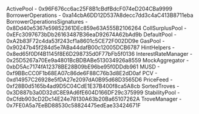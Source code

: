 ActivePool - 0x96F676cc6ac25F8B1cBdfBdcF074eD204CBa9999
BorrowerOperations - 0xa14cbA6DD12D537A8decc7dd3c4aC413B8711eba
BorrowerOperationsSignatures - 0x8Dd40e5367e59852361DEc859e63A555B2106264
CollSurplusPool - 0xEFc3097673bDb26163487B36eaD92674A62bAd9b
DefaultPool - 0xA2b83F72c4da53f243cf1a8601c5CE72F002DD9e
GasPool - 0x90247b45f284d5e7ABa44dafB00c12005DCB6787
HintHelpers - 0x8ed65f0Df4B1145f8E6D298735d0F77bFb5f0136
InterestRateManager - 0x25D5267a70Ee9a4801BcBDBABe513034926a8559
MockAggregator - 0xbD5Ac7174fA12378BE28B09bE96be95f0DDdb961
MUSD - 0xf9BBcCC0F1b68EA07c86de6F88C76b3d8E2dD0af
PCV - 0xd14957C26928e5fDA27e2097dA0B95d68D3565D6
PriceFeed - 0xf28B0d5165b4ad9D5C04CdE1E37B400f8ca5A8cb
SortedTroves - 0x3D887b3a0D32dC8E9Ad6fE604D166DF29c375999
StabilityPool - 0xCfdb903cD2Dc14E24e78130A63b20Ba65107262A
TroveManager - 0x7FE0A5a7EeBD88530c58824475edEae33424671F
